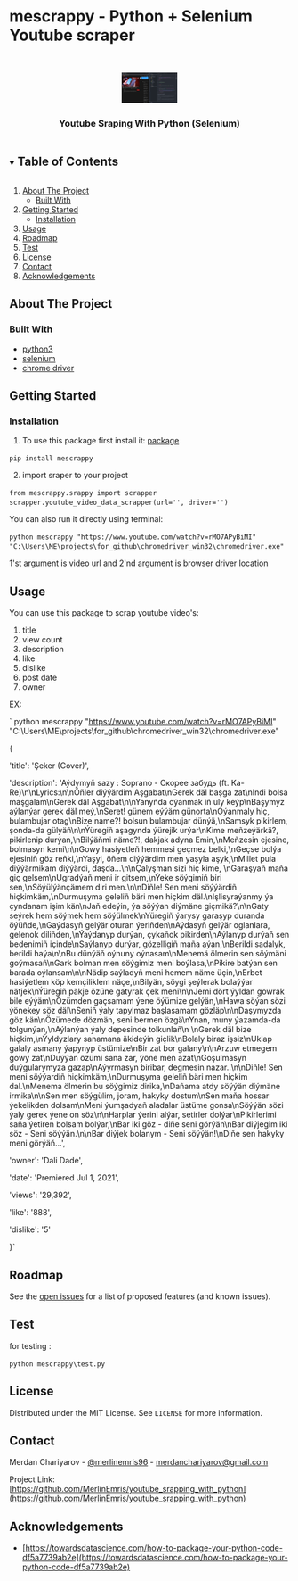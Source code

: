 # mescrappy - Python + Selenium **Youtube** scraper

<!-- PROJECT LOGO -->
<br />
<p align="center">
  <a href="https://github.com/MerlinEmris/youtube_srapping_with_python">
    <img src="https://github.com/MerlinEmris/youtube_srapping_with_python/blob/master/Annotation%202021-08-17%20204528.png" alt="image" width="100vw">
  </a>

  <h3 align="center"> Youtube Sraping With Python (Selenium)</h3>

  <!-- <p align="center">
    project_description
    <br />
    <a href="https://github.com/MerlinEmris/youtube_srapping_with_python"><strong>Explore the docs »</strong></a>
    <br />
    <br />
    <a href="https://github.com/MerlinEmris/youtube_srapping_with_python">View Demo</a>
    ·
    <a href="https://github.com/MerlinEmris/youtube_srapping_with_python/issues">Report Bug</a>
    ·
    <a href="https://github.com/MerlinEmris/youtube_srapping_with_python/issues">Request Feature</a>
  </p> -->
</p>

<!-- TABLE OF CONTENTS -->

<details open="open">
  <summary><h2 style="display: inline-block">Table of Contents</h2></summary>
  <ol>
    <li>
      <a href="#about-the-project">About The Project</a>
      <ul>
        <li><a href="#built-with">Built With</a></li>
      </ul>
    </li>
    <li>
      <a href="#getting-started">Getting Started</a>
      <ul>
        <li><a href="#installation">Installation</a></li>
      </ul>
    </li>
    <li><a href="#usage">Usage</a></li>
    <li><a href="#roadmap">Roadmap</a></li>
    <li><a href="#test">Test</a></li>
    <li><a href="#license">License</a></li>
    <li><a href="#contact">Contact</a></li>
    <li><a href="#acknowledgements">Acknowledgements</a></li>
  </ol>
</details>

<!-- ABOUT THE PROJECT -->

## About The Project

<!-- [![Product Name Screen Shot][product-screenshot]](https://example.com) -->

<!-- `merlinemris`, `youtube_srapping_with_python`, `@merlinemris96`, `merdanchariyarov@gmail.com`, `mescrap`, `Youtube video data scrapper` -->

### Built With

- [python3](https://www.python.org/)
- [selenium](https://selenium-python.readthedocs.io/)
- [chrome driver](https://chromedriver.chromium.org/downloads)
<!-- GETTING STARTED -->

## Getting Started

### Installation

1. To use this package first install it: [package](https://test.pypi.org/project/mescrappy)

`pip install mescrappy`

2. import sraper to your project

`from mescrappy.srappy import scrapper`
`scrapper.youtube_video_data_scrapper(url='', driver='')`

You can also run it directly using terminal:

`python mescrappy "https://www.youtube.com/watch?v=rMO7APyBiMI" "C:\Users\ME\projects\for_github\chromedriver_win32\chromedriver.exe"`

1'st argument is video url and 2'nd argument is browser driver location

## Usage

You can use this package to scrap youtube video's:

1. title
2. view count
3. description
4. like
5. dislike
6. post date
7. owner

EX:

`
python mescrappy "https://www.youtube.com/watch?v=rMO7APyBiMI" "C:\Users\ME\projects\for_github\chromedriver_win32\chromedriver.exe"

{

'title': 'Şeker (Cover)',

'description': 'Aýdymyň sazy : Soprano - Скорее забудь (ft. Ka-Re)\n\nLyrics:\n\nÖňler diýýärdim Aşgabat\nGerek däl başga zat\nIndi bolsa maşgalam\nGerek däl Aşgabat\n\nYanyñda oýanmak iñ uly keýp\nBaşymyz aýlanýar gerek däl meý,\nSeret! günem eýýäm günorta\nOýanmaly hiç, bulambujar otag\nBize name?! bolsun bulambujar dünýä,\nSamsyk pikirlem, şonda-da gülyäñ\n\nÝüregiñ aşagynda ýürejik urýar\nKime meñzeýärkä?, pikirlenip durýan,\nBilýäňmi näme?!, dakjak adyna Emin,\nMeñzesin ejesine, bolmasyn kemi\n\nGowy hasiyetleñ hemmesi geçmez belki,\nGeçse bolýa ejesiniñ göz reñki,\nYaşyl, öñem diýýärdim men yaşyla aşyk,\nMillet pula diýýärmikam diýýärdi, daşda...\n\nÇalyşman sizi hiç kime, \nGaraşyañ maňa giç gelsem\nUgradýañ meni ir gitsem,\nÝeke söýgimiñ biri sen,\nSöýülýänçämem diri men.\n\nDiñle! Sen meni söýýärdiñ hiçkimkäm,\nDurmuşyma geleliñ bäri men hiçkim däl.\nIşlisyraýanmy ýa çyndanam işim kän\nJaň edeýin, ýa söýýan diýmäne giçmikä?\n\nGaty seýrek hem söýmek hem söýülmek\nYüregiñ ýarysy garaşyp duranda öýüňde,\nGaýdasyñ gelýär oturan ýeriñden\nAýdasyñ gelýär oglanlara, gelenok diliñden,\nÝaýdanyp durýan, çykañok pikirden\nAýlanyp durýaň sen bedenimiñ içinde\nSaýlanyp durýar, gözelligiñ maña aýan,\nBerildi sadalyk, berildi haýa\n\nBu dünýäň oýnuny oýnasam\nMenemä ölmerin sen söýmäni goýmasañ\nGark bolman men söýgimiz meni boýlasa,\nPikire batýan sen barada oýlansam\n\nNädip saýladyñ meni hemem näme üçin,\nErbet hasiýetlem köp kemçiliklem näçe,\nBilyän, söygi şeýlerak bolaýýar nätjek\nÝüregiñ päkje özüne gatyrak çek meni\n\nJemi dört ýyldan gowrak bile eýýäm\nÖzümden gaçsamam ýene öýümize gelýän,\nHawa söýan sözi ýönekey söz däl\nSeniň ýaly tapylmaz başlasamam gözläp\n\nDaşymyzda göz kän\nÖzümede dözmän, seni bermen özgä\nYnan, muny ýazamda-da tolgunýan,\nAýlanýan ýaly depesinde tolkunlañ\n \nGerek däl bize hiçkim,\nÝyldyzlary sanamana äkideýin giçlik\nBolaly biraz işsiz\nUklap galaly asmany ýapynyp üstümize\nBir zat bor galany\n\nArzuw etmegem gowy zat\nDuýýan özümi sana zar, ýöne men azat\nGoşulmasyn duýgularymyza gazap\nAýyrmasyn biribar, degmesin nazar..\n\nDiñle! Sen meni söýýardiñ hiçkimkäm,\nDurmuşyma geleliñ bäri men hiçkim dal.\nMenema ölmerin bu söýgimiz dirika,\nDañama atdy söýýän diýmäne irmika\n\nSen men söýgülim, joram, hakyky dostum\nSen maňa hossar ýekelikden dolsam\nMeni ýumşadyañ aladalar üstüme gonsa\nSöýýän sözi ýaly gerek ýene on söz\n\nHarplar ýerini alýar, setirler dolýar\nPikirlerimi saña ýetiren bolsam bolýar,\nBar iki göz - diňe seni görýän\nBar diýjegim iki söz - Seni söýýän.\n\nBar diýjek bolanym - Seni söýýän!\nDiňe sen hakyky meni görýäň...',

'owner': 'Dali Dade',

'date': 'Premiered Jul 1, 2021',

'views': '29,392',

'like': '888',

'dislike': '5'

}`

<!-- ROADMAP -->

## Roadmap

See the [open issues](https://github.com/MerlinEmris/youtube_srapping_with_python/issues) for a list of proposed features (and known issues).

<!-- Test -->

## Test

for testing :

`python mescrappy\test.py`

<!-- LICENSE -->

## License

Distributed under the MIT License. See `LICENSE` for more information.

<!-- CONTACT -->

## Contact

Merdan Chariyarov - [@merlinemris96](https://twitter.com/merlinemris96) - merdanchariyarov@gmail.com

Project Link: [https://github.com/MerlinEmris/youtube_srapping_with_python](https://github.com/MerlinEmris/youtube_srapping_with_python)

<!-- ACKNOWLEDGEMENTS -->

## Acknowledgements

- [https://towardsdatascience.com/how-to-package-your-python-code-df5a7739ab2e](https://towardsdatascience.com/how-to-package-your-python-code-df5a7739ab2e)
